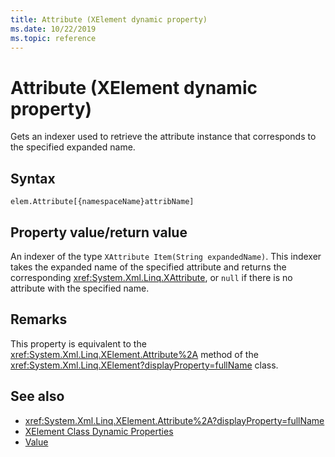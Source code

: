 ```yaml
---
title: Attribute (XElement dynamic property)
ms.date: 10/22/2019
ms.topic: reference
---
```

# Attribute (XElement dynamic property)

Gets an indexer used to retrieve the attribute instance that corresponds to the specified expanded name.

## Syntax

```xaml
elem.Attribute[{namespaceName}attribName]
```

## Property value/return value

An indexer of the type `XAttribute Item(String expandedName)`. This indexer takes the expanded name of the specified attribute and returns the corresponding <xref:System.Xml.Linq.XAttribute>, or `null` if there is no attribute with the specified name.

## Remarks

This property is equivalent to the <xref:System.Xml.Linq.XElement.Attribute%2A> method of the <xref:System.Xml.Linq.XElement?displayProperty=fullName> class.

## See also

- <xref:System.Xml.Linq.XElement.Attribute%2A?displayProperty=fullName>
- [XElement Class Dynamic Properties](attribute-xelement-dynamic-property.md)
- [Value](value-xattribute-dynamic-property.md)
